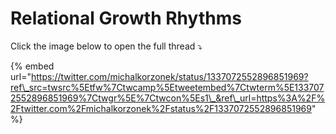 # Relational Growth Rhythms

Click the image below to open the full thread ⤵

{% embed url="https://twitter.com/michalkorzonek/status/1337072552896851969?ref\_src=twsrc%5Etfw%7Ctwcamp%5Etweetembed%7Ctwterm%5E1337072552896851969%7Ctwgr%5E%7Ctwcon%5Es1\_&ref\_url=https%3A%2F%2Ftwitter.com%2Fmichalkorzonek%2Fstatus%2F1337072552896851969" %}



